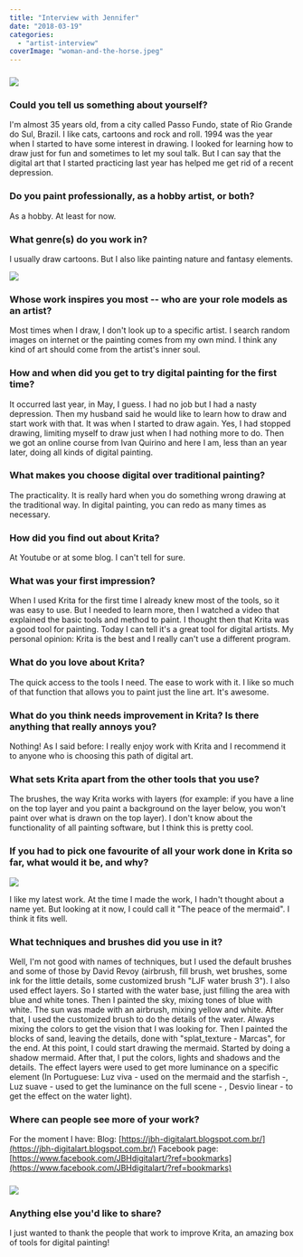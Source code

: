 ```yaml
---
title: "Interview with Jennifer"
date: "2018-03-19"
categories: 
  - "artist-interview"
coverImage: "woman-and-the-horse.jpeg"
---
```


### ![](../images/woman-and-the-horse.jpeg)

### Could you tell us something about yourself?

I'm almost 35 years old, from a city called Passo Fundo, state of Rio Grande do Sul, Brazil. I like cats, cartoons and rock and roll. 1994 was the year when I started to have some interest in drawing. I looked for learning how to draw just for fun and sometimes to let my soul talk. But I can say that the digital art that I started practicing last year has helped me get rid of a recent depression.

### Do you paint professionally, as a hobby artist, or both?

As a hobby. At least for now.

### What genre(s) do you work in?

I usually draw cartoons. But I also like painting nature and fantasy elements.

![](../images/maila-1.jpeg)

### Whose work inspires you most -- who are your role models as an artist?

Most times when I draw, I don't look up to a specific artist. I search random images on internet or the painting comes from my own mind. I think any kind of art should come from the artist's inner soul.

### How and when did you get to try digital painting for the first time?

It occurred last year, in May, I guess. I had no job but I had a nasty depression. Then my husband said he would like to learn how to draw and start work with that. It was when I started to draw again. Yes, I had stopped drawing, limiting myself to draw just when I had nothing more to do. Then we got an online course from Ivan Quirino and here I am, less than an year later, doing all kinds of digital painting.

### What makes you choose digital over traditional painting?

The practicality. It is really hard when you do something wrong drawing at the traditional way. In digital painting, you can redo as many times as necessary.

### How did you find out about Krita?

At Youtube or at some blog. I can't tell for sure.

### What was your first impression?

When I used Krita for the first time I already knew most of the tools, so it was easy to use. But I needed to learn more, then I watched a video that explained the basic tools and method to paint. I thought then that Krita was a good tool for painting. Today I can tell it's a great tool for digital artists. My personal opinion: Krita is the best and I really can't use a different program.

### What do you love about Krita?

The quick access to the tools I need. The ease to work with it. I like so much of that function that allows you to paint just the line art. It's awesome.

### What do you think needs improvement in Krita? Is there anything that really annoys you?

Nothing! As I said before: I really enjoy work with Krita and I recommend it to anyone who is choosing this path of digital art.

### What sets Krita apart from the other tools that you use?

The brushes, the way Krita works with layers (for example: if you have a line on the top layer and you paint a background on the layer below, you won't paint over what is drawn on the top layer). I don't know about the functionality of all painting software, but I think this is pretty cool.

### If you had to pick one favourite of all your work done in Krita so far, what would it be, and why?

![](../images/the-peace-of-the-mermaid.jpeg)

I like my latest work. At the time I made the work, I hadn't thought about a name yet. But looking at it now, I could call it "The peace of the mermaid". I think it fits well.

### What techniques and brushes did you use in it?

Well, I'm not good with names of techniques, but I used the default brushes and some of those by David Revoy (airbrush, fill brush, wet brushes, some ink for the little details, some customized brush "LJF water brush 3"). I also used effect layers. So I started with the water base, just filling the area with blue and white tones. Then I painted the sky, mixing tones of blue with white. The sun was made with an airbrush, mixing yellow and white. After that, I used the customized brush to do the details of the water. Always mixing the colors to get the vision that I was looking for. Then I painted the blocks of sand, leaving the details, done with "splat\_texture - Marcas", for the end. At this point, I could start drawing the mermaid. Started by doing a shadow mermaid. After that, I put the colors, lights and shadows and the details. The effect layers were used to get more luminance on a specific element (In Portuguese: Luz viva - used on the mermaid and the starfish -, Luz suave - used to get the luminance on the full scene - , Desvio linear - to get the effect on the water light).

### Where can people see more of your work?

For the moment I have: Blog: [https://jbh-digitalart.blogspot.com.br/](https://jbh-digitalart.blogspot.com.br/) Facebook page: [https://www.facebook.com/JBHdigitalart/?ref=bookmarks](https://www.facebook.com/JBHdigitalart/?ref=bookmarks)

### ![](../images/fairy-mermaid.jpeg)

### Anything else you'd like to share?

I just wanted to thank the people that work to improve Krita, an amazing box of tools for digital painting!
